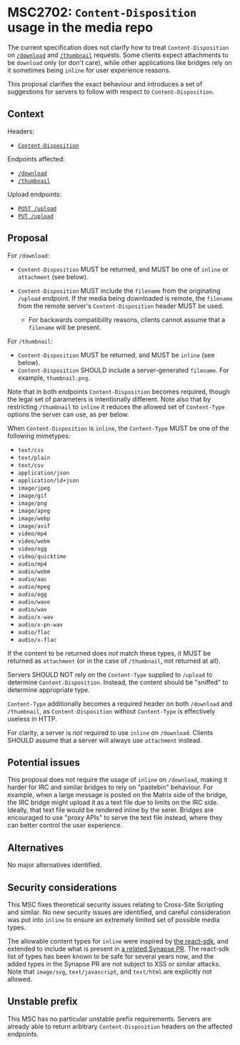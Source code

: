# MSC2702: `Content-Disposition` usage in the media repo

The current specification does not clarify how to treat `Content-Disposition` on
[`/download`](https://spec.matrix.org/v1.8/client-server-api/#get_matrixmediav3downloadservernamemediaid)
and [`/thumbnail`](https://spec.matrix.org/v1.8/client-server-api/#get_matrixmediav3thumbnailservernamemediaid)
requests. Some clients expect attachments to be `download` only (or don't care), while other applications
like bridges rely on it sometimes being `inline` for user experience reasons.

This proposal clarifies the exact behaviour and introduces a set of suggestions for servers to follow
with respect to `Content-Disposition`.

## Context

Headers:
* [`Content-Disposition`](https://developer.mozilla.org/en-US/docs/Web/HTTP/Headers/Content-Disposition)

Endpoints affected:

* [`/download`](https://spec.matrix.org/v1.8/client-server-api/#get_matrixmediav3downloadservernamemediaid)
* [`/thumbnail`](https://spec.matrix.org/v1.8/client-server-api/#get_matrixmediav3thumbnailservernamemediaid)

Upload endpoints:
* [`POST /upload`](https://spec.matrix.org/v1.8/client-server-api/#post_matrixmediav3upload)
* [`PUT /upload`](https://spec.matrix.org/v1.8/client-server-api/#put_matrixmediav3uploadservernamemediaid)

## Proposal

For `/download`:

* `Content-Disposition` MUST be returned, and MUST be one of `inline` or `attachment` (see below).
* `Content-Disposition` MUST include the `filename` from the originating `/upload` endpoint. If the media
  being downloaded is remote, the `filename` from the remote server's `Content-Disposition` header MUST
  be used.

  * For backwards compatibility reasons, clients cannot assume that a `filename` will be present.

For `/thumbnail`:

* `Content-Disposition` MUST be returned, and MUST be `inline` (see below).
* `Content-Disposition` SHOULD include a server-generated `filename`. For example, `thumbnail.png`.

Note that in both endpoints `Content-Disposition` becomes required, though the legal set of parameters is
intentionally different. Note also that by restricting `/thumbnail` to `inline` it reduces the allowed set
of `Content-Type` options the server can use, as per below.

When `Content-Disposition` is `inline`, the `Content-Type` MUST be one of the following mimetypes:

* `text/css`
* `text/plain`
* `text/csv`
* `application/json`
* `application/ld+json`
* `image/jpeg`
* `image/gif`
* `image/png`
* `image/apng`
* `image/webp`
* `image/avif`
* `video/mp4`
* `video/webm`
* `video/ogg`
* `video/quicktime`
* `audio/mp4`
* `audio/webm`
* `audio/aac`
* `audio/mpeg`
* `audio/ogg`
* `audio/wave`
* `audio/wav`
* `audio/x-wav`
* `audio/x-pn-wav`
* `audio/flac`
* `audio/x-flac`

If the content to be returned does *not* match these types, it MUST be returned as `attachment` (or in the
case of `/thumbnail`, not returned at all).

Servers SHOULD NOT rely on the `Content-Type` supplied to `/upload` to determine `Content-Disposition`. Instead,
the content should be "sniffed" to determine appropriate type.

`Content-Type` additionally becomes a required header on both `/download` and `/thumbnail`, as `Content-Disposition`
without `Content-Type` is effectively useless in HTTP.

For clarity, a server is *not* required to use `inline` on `/download`. Clients SHOULD assume that a server will
always use `attachment` instead.

## Potential issues

This proposal does not require the usage of `inline` on `/download`, making it harder for IRC and similar
bridges to rely on "pastebin" behaviour. For example, when a large message is posted on the Matrix side of
the bridge, the IRC bridge might upload it as a text file due to limits on the IRC side. Ideally, that text
file would be rendered inline by the serer. Bridges are encouraged to use "proxy APIs" to serve the text
file instead, where they can better control the user experience.

## Alternatives

No major alternatives identified.

## Security considerations

This MSC fixes theoretical security issues relating to Cross-Site Scripting and similar. No new security issues
are identified, and careful consideration was put into `inline` to ensure an extremely limited set of possible
media types.

The allowable content types for `inline` were inspired by [the react-sdk](https://github.com/matrix-org/matrix-react-sdk/blob/a70fcfd0bcf7f8c85986da18001ea11597989a7c/src/utils/blobs.ts#L51),
and extended to include what is present in [a related Synapse PR](https://github.com/matrix-org/synapse/pull/15988).
The react-sdk list of types has been known to be safe for several years now, and the added types in the Synapse
PR are not subject to XSS or similar attacks. Note that `image/svg`, `text/javascript`, and `text/html` are
explicitly not allowed.

## Unstable prefix

This MSC has no particular unstable prefix requirements. Servers are already able to return arbitrary
`Content-Disposition` headers on the affected endpoints.
